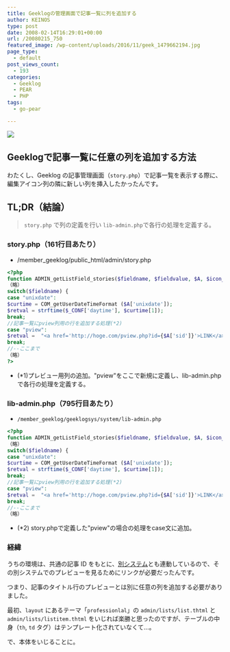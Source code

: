 ```yaml
---
title: Geeklogの管理画面で記事一覧に列を追加する
author: KEINOS
type: post
date: 2008-02-14T16:29:01+00:00
url: /20080215_750
featured_image: /wp-content/uploads/2016/11/geek_1479662194.jpg
page_type:
  - default
post_views_count:
  - 193
categories:
  - Geeklog
  - PEAR
  - PHP
tags:
  - go-pear

---
```

![](https://blog.keinos.com/wordpress/wp-content/uploads/2016/11/geek_1479662362-238x300.jpg)

## Geeklogで記事一覧に任意の列を追加する方法

わたくし、Geeklog の記事管理画面（`story.php`）で記事一覧を表示する際に、編集アイコン列の隣に新しい列を挿入したかったんです。

## TL;DR（結論）

> `story.php` で列の定義を行い `lib-admin.php`で各行の処理を定義する。

### story.php（161行目あたり）

- /member_geeklog/public_html/admin/story.php

```php
<?php
function ADMIN_getListField_stories($fieldname, $fieldvalue, $A, $icon_arr)
（略）
switch($fieldname) {
case "unixdate":
$curtime = COM_getUserDateTimeFormat ($A['unixdate']);
$retval = strftime($_CONF['daytime'], $curtime[1]);
break;
//記事一覧にpview列用の行を追加する処理(*2)
case "pview":
$retval =  "<a href='http://hoge.com/pview.php?id={$A['sid']}'>LINK</a>";
break;
//--ここまで
（略）
?>
```

- (*1)プレビュー用列の追加。"pview"をここで新規に定義し、lib-admin.php で各行の処理を定義する。

### lib-admin.php（795行目あたり）

- `/member_geeklog/geeklogsys/system/lib-admin.php`

```php
<?php
function ADMIN_getListField_stories($fieldname, $fieldvalue, $A, $icon_arr)
（略）
switch($fieldname) {
case "unixdate":
$curtime = COM_getUserDateTimeFormat ($A['unixdate']);
$retval = strftime($_CONF['daytime'], $curtime[1]);
break;
//記事一覧にpview列用の行を追加する処理(*2)
case "pview":
$retval =  "<a href='http://hoge.com/pview.php?id={$A['sid']}'>LINK</a>";
break;
//--ここまで
（略）
```

- (*2) story.phpで定義した"pview"の場合の処理をcase文に追加。

### 経緯

うちの環境は、共通の記事 ID をもとに、[別システム](http://d.hatena.ne.jp/KEINOS/20080216)とも連動しているので、その別システムでのプレビューを見るためにリンクが必要だったんです。

つまり、記事のタイトル行のプレビューとは別に任意の列を追加する必要がありました。

最初、`layout` にあるテーマ「`professionlal`」の `admin/lists/list.thtml` と `admin/lists/listitem.thtml` をいじれば楽勝と思ったのですが、テーブルの中身（`th`, `td` タグ）はテンプレート化されていなくて…。

で、本体をいじることに。
